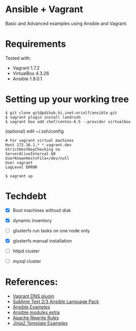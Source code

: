 Ansible + Vagrant
=================

Basic and Advanced examples using Ansible and Vagrant.

# Requirements
Tested with:
* Vagrant 1.7.2
* VirtualBox 4.3.26
* Ansible 1.9.0.1

# Setting up your working tree
```
$ git clone git@pdihub.hi.inet:oriolf/ansible.git
$ vagrant plugin install landrush
$ vagrant box add chef/centos-6.5 --provider virtualbox
```

(optional)
edit ~/.ssh/config
```
# For vagrant virtual machines
Host 172.16.1.* *.vagrant.dev
StrictHostKeyChecking no
ServerAliveInterval 60
UserKnownHostsFile=/dev/null
User vagrant
LogLevel ERROR
```
`$ vagrant up`


# Techdebt

- [X] Boot machines without disk
- [X] dynamic inventory
- [ ] glusterfs run tasks on one node only
- [X] glusterfs manual installation
- [ ] httpd cluster
- [ ] mysql cluster


# References:

* [Vagrant DNS plugin](https://github.com/phinze/landrush)
* [Sublime Text 2/3 Ansible Language Pack](https://github.com/clifford-github/sublime-ansible)
* [Ansible Examples](https://github.com/ansible/ansible-examples)
* [Ansible modules extra](https://github.com/ansible/ansible-modules-extras)
* [Apache Rewrite Rules](http://thornelabs.net/2014/06/02/manage-apache-virtualhosts-and-mod-rewrite-rules-with-ansible.html)
* [Jinja2 Template Examples](https://servercheck.in/blog/apache-virtualhosts-with-ansible-and-jinja2)
